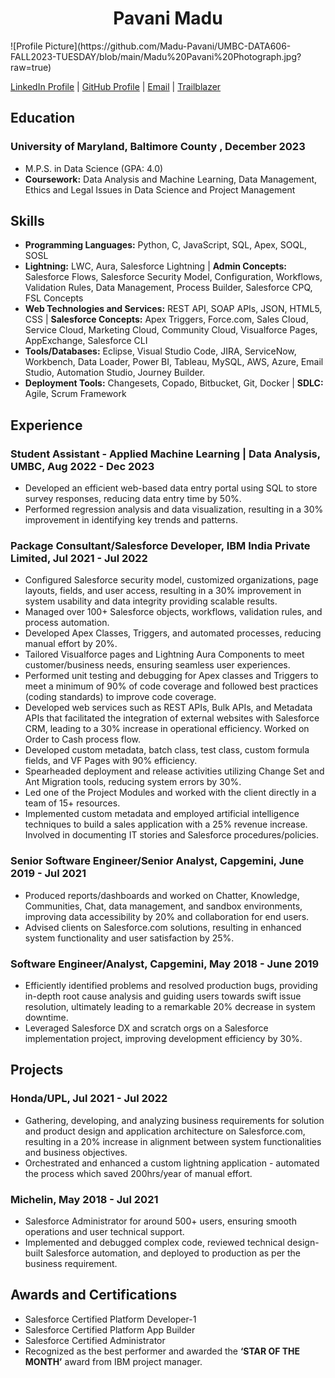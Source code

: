 <h1 align="center">Pavani Madu</h1>![Profile Picture](https://github.com/Madu-Pavani/UMBC-DATA606-FALL2023-TUESDAY/blob/main/Madu%20Pavani%20Photograph.jpg?raw=true)



[LinkedIn Profile](https://www.linkedin.com/in/pavani-madu9/) | [GitHub Profile](https://github.com/Madu-Pavani) | [Email](madupavani19@gmail.com) | [Trailblazer](https://trailblazer.me/id/pavanimadu9)

## Education
### University of Maryland, Baltimore County , December 2023
- M.P.S. in Data Science (GPA: 4.0)
- **Coursework:** Data Analysis and Machine Learning, Data Management, Ethics and Legal Issues in Data Science and Project Management

## Skills
- **Programming Languages:** Python, C, JavaScript, SQL, Apex, SOQL, SOSL
- **Lightning:** LWC, Aura, Salesforce Lightning | **Admin Concepts:** Salesforce Flows, Salesforce Security Model, Configuration, Workflows, Validation Rules, Data Management, Process Builder, Salesforce CPQ, FSL Concepts
- **Web Technologies and Services:** REST API, SOAP APIs, JSON, HTML5, CSS | **Salesforce Concepts:** Apex Triggers, Force.com, Sales Cloud, Service Cloud, Marketing Cloud, Community Cloud, Visualforce Pages, AppExchange, Salesforce CLI
- **Tools/Databases:** Eclipse, Visual Studio Code, JIRA, ServiceNow, Workbench, Data Loader, Power BI, Tableau, MySQL, AWS, Azure, Email Studio, Automation Studio, Journey Builder.
- **Deployment Tools:** Changesets, Copado, Bitbucket, Git, Docker | **SDLC:** Agile, Scrum Framework 


## Experience
### Student Assistant - Applied Machine Learning | Data Analysis, UMBC, Aug 2022 - Dec 2023
- Developed an efficient web-based data entry portal using SQL to store survey responses, reducing data entry time by 50%.
- Performed regression analysis and data visualization, resulting in a 30% improvement in identifying key trends and patterns.

### Package Consultant/Salesforce Developer, IBM India Private Limited, Jul 2021 - Jul 2022
- Configured Salesforce security model, customized organizations, page layouts, fields, and user access, resulting in a 30% improvement in system usability and data integrity providing scalable results. 
- Managed over 100+ Salesforce objects, workflows, validation rules, and process automation.
- Developed Apex Classes, Triggers, and automated processes, reducing manual effort by 20%. 
- Tailored Visualforce pages and Lightning Aura Components to meet customer/business needs, ensuring seamless user experiences.
- Performed unit testing and debugging for Apex classes and Triggers to meet a minimum of 90% of code coverage and followed best practices (coding standards) to improve code coverage. 
- Developed web services such as REST APIs, Bulk APIs, and Metadata APIs that facilitated the integration of external websites with Salesforce CRM, leading to a 30% increase in operational efficiency. Worked on Order to Cash process flow.
- Developed custom metadata, batch class, test class, custom formula fields, and VF Pages with 90% efficiency.
- Spearheaded deployment and release activities utilizing Change Set and Ant Migration tools, reducing system errors by 30%.
- Led one of the Project Modules and worked with the client directly in a team of 15+ resources.
- Implemented custom metadata and employed artificial intelligence techniques to build a sales application with a 25% revenue increase. Involved in documenting IT stories and Salesforce procedures/policies.


### Senior Software Engineer/Senior Analyst, Capgemini, June 2019 - Jul 2021
- Produced reports/dashboards and worked on Chatter, Knowledge, Communities, Chat, data management, and sandbox environments, improving data accessibility by 20% and collaboration for end users.
- Advised clients on Salesforce.com solutions, resulting in enhanced system functionality and user satisfaction by 25%.

### Software Engineer/Analyst, Capgemini, May 2018 - June 2019
- Efficiently identified problems and resolved production bugs, providing in-depth root cause analysis and guiding users towards swift issue resolution, ultimately leading to a remarkable 20% decrease in system downtime.
- Leveraged Salesforce DX and scratch orgs on a Salesforce implementation project, improving development efficiency by 30%.

## Projects
### Honda/UPL, Jul 2021 - Jul 2022
- Gathering, developing, and analyzing business requirements for solution and product design and application architecture on Salesforce.com, resulting in a 20% increase in alignment between system functionalities and business objectives.
- Orchestrated and enhanced a custom lightning application - automated the process which saved 200hrs/year of manual effort.

### Michelin, May 2018 - Jul 2021
- Salesforce Administrator for around 500+ users, ensuring smooth operations and user technical support.
- Implemented and debugged complex code, reviewed technical design-built Salesforce automation, and deployed to production as per the business requirement.


## Awards and Certifications
- Salesforce Certified Platform Developer-1
- Salesforce Certified Platform App Builder
- Salesforce Certified Administrator
- Recognized as the best performer and awarded the **‘STAR OF THE MONTH’** award from IBM project manager.


